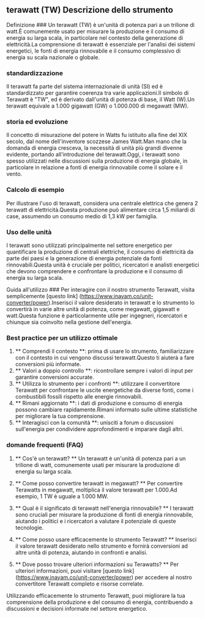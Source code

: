 ## terawatt (TW) Descrizione dello strumento

Definizione ###
Un terawatt (TW) è un'unità di potenza pari a un trilione di watt.È comunemente usato per misurare la produzione e il consumo di energia su larga scala, in particolare nel contesto della generazione di elettricità.La comprensione di terawatt è essenziale per l'analisi dei sistemi energetici, le fonti di energia rinnovabile e il consumo complessivo di energia su scala nazionale o globale.

### standardizzazione
Il terawatt fa parte del sistema internazionale di unità (SI) ed è standardizzato per garantire coerenza tra varie applicazioni.Il simbolo di Terawatt è "TW", ed è derivato dall'unità di potenza di base, il Watt (W).Un terawatt equivale a 1.000 gigawatt (GW) o 1.000.000 di megawatt (MW).

### storia ed evoluzione
Il concetto di misurazione del potere in Watts fu istituito alla fine del XIX secolo, dal nome dell'inventore scozzese James Watt.Man mano che la domanda di energia cresceva, la necessità di unità più grandi divenne evidente, portando all'introduzione del terawatt.Oggi, i terawatt sono spesso utilizzati nelle discussioni sulla produzione di energia globale, in particolare in relazione a fonti di energia rinnovabile come il solare e il vento.

### Calcolo di esempio
Per illustrare l'uso di terawatt, considera una centrale elettrica che genera 2 terawatt di elettricità.Questa produzione può alimentare circa 1,5 miliardi di case, assumendo un consumo medio di 1,3 kW per famiglia.

### Uso delle unità
I terawatt sono utilizzati principalmente nel settore energetico per quantificare la produzione di centrali elettriche, il consumo di elettricità da parte dei paesi e la generazione di energia potenziale da fonti rinnovabili.Questa unità è cruciale per politici, ricercatori e analisti energetici che devono comprendere e confrontare la produzione e il consumo di energia su larga scala.

Guida all'utilizzo ###
Per interagire con il nostro strumento Terawatt, visita semplicemente [questo link] (https://www.inayam.co/unit-converter/power).Inserisci il valore desiderato in terawatt e lo strumento lo convertirà in varie altre unità di potenza, come megawatt, gigawatt e watt.Questa funzione è particolarmente utile per ingegneri, ricercatori e chiunque sia coinvolto nella gestione dell'energia.

### Best practice per un utilizzo ottimale
1. ** Comprendi il contesto **: prima di usare lo strumento, familiarizzare con il contesto in cui vengono discussi terawatt.Questo ti aiuterà a fare conversioni più informate.
2. ** Valori a doppio controllo **: ricontrollare sempre i valori di input per garantire conversioni accurate.
3. ** Utilizza lo strumento per i confronti **: utilizzare il convertitore Terawatt per confrontare le uscite energetiche da diverse fonti, come i combustibili fossili rispetto alle energie rinnovabili.
4. ** Rimani aggiornato **: i dati di produzione e consumo di energia possono cambiare rapidamente.Rimani informato sulle ultime statistiche per migliorare la tua comprensione.
5. ** Interagisci con la comunità **: unisciti a forum o discussioni sull'energia per condividere approfondimenti e imparare dagli altri.

### domande frequenti (FAQ)

1. ** Cos'è un terawatt? **
Un terawatt è un'unità di potenza pari a un trilione di watt, comunemente usati per misurare la produzione di energia su larga scala.

2. ** Come posso convertire terawatt in megawatt? **
Per convertire Terawatts in megawatt, moltiplica il valore terawatt per 1.000.Ad esempio, 1 TW è uguale a 1.000 MW.

3. ** Qual è il significato di terawatt nell'energia rinnovabile? **
I terawatt sono cruciali per misurare la produzione di fonti di energia rinnovabile, aiutando i politici e i ricercatori a valutare il potenziale di queste tecnologie.

4. ** Come posso usare efficacemente lo strumento Terawatt? **
Inserisci il valore terawatt desiderato nello strumento e fornirà conversioni ad altre unità di potenza, aiutando in confronti e analisi.

5. ** Dove posso trovare ulteriori informazioni su Terawatts? **
Per ulteriori informazioni, puoi visitare [questo link] (https://www.inayam.co/unit-converter/power) per accedere al nostro convertitore Terawatt completo e risorse correlate.

Utilizzando efficacemente lo strumento Terawatt, puoi migliorare la tua comprensione della produzione e del consumo di energia, contribuendo a discussioni e decisioni informate nel settore energetico.